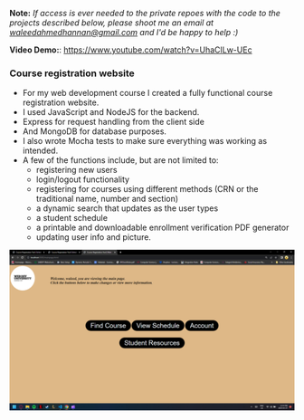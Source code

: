 **Note:** _If access is ever needed to the private repoes with the code to the projects described below, please shoot me an email at waleedahmedhannan@gmail.com and I'd be happy to help :)_

**Video Demo:**: https://www.youtube.com/watch?v=UhaClLw-UEc

### Course registration website

* For my web development course I created a fully functional course registration website.
* I used JavaScript and NodeJS for the backend. 
* Express for request handling from the client side 
* And MongoDB for database purposes.
* I also wrote Mocha tests to make sure everything was working as intended.  
* A few of the functions include, but are not limited to:
    * registering new users
    * login/logout functionality
    * registering for courses using different methods (CRN or the traditional name, number and section)
    * a dynamic search that updates as the user types
    * a student schedule
    * a printable and downloadable enrollment verification PDF generator
    * updating user info and picture.

![Course Registratrion](image_2023-04-27_124519554.png)

